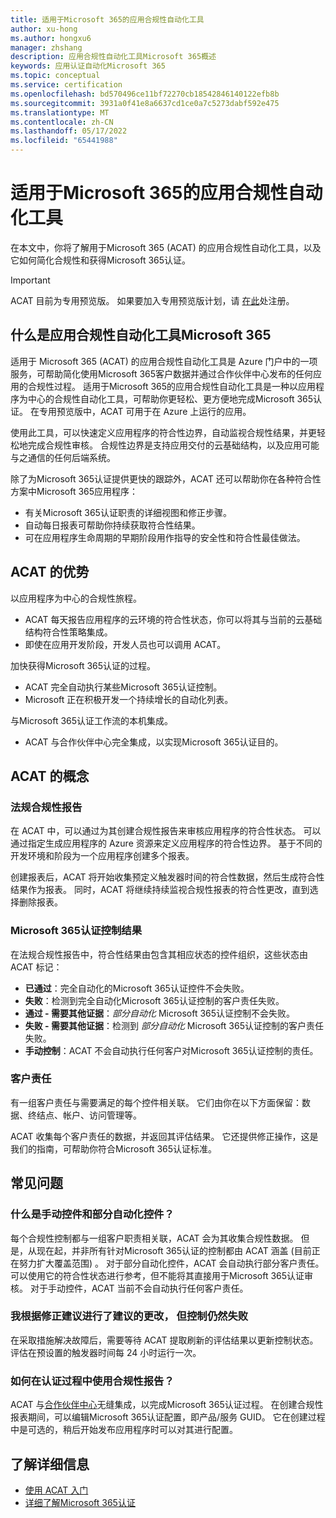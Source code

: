 ```yaml
---
title: 适用于Microsoft 365的应用合规性自动化工具
author: xu-hong
ms.author: hongxu6
manager: zhshang
description: 应用合规性自动化工具Microsoft 365概述
keywords: 应用认证自动化Microsoft 365
ms.topic: conceptual
ms.service: certification
ms.openlocfilehash: bd570496ce11bf72270cb18542846140122efb8b
ms.sourcegitcommit: 3931a0f41e8a6637cd1ce0a7c5273dabf592e475
ms.translationtype: MT
ms.contentlocale: zh-CN
ms.lasthandoff: 05/17/2022
ms.locfileid: "65441988"
---
```

# <a name="app-compliance-automation-tool-for-microsoft-365"></a>适用于Microsoft 365的应用合规性自动化工具
在本文中，你将了解用于Microsoft 365 (ACAT) 的应用合规性自动化工具，以及它如何简化合规性和获得Microsoft 365认证。

> [!IMPORTANT]
> ACAT 目前为专用预览版。 如果要加入专用预览版计划，请 [在此](https://aka.ms/acat/private/signup)处注册。

## <a name="what-is-app-compliance-automation-tool-for-microsoft-365"></a>什么是应用合规性自动化工具Microsoft 365
适用于 Microsoft 365 (ACAT) 的应用合规性自动化工具是 Azure 门户中的一项服务，可帮助简化使用Microsoft 365客户数据并通过合作伙伴中心发布的任何应用的合规性过程。 适用于Microsoft 365的应用合规性自动化工具是一种以应用程序为中心的合规性自动化工具，可帮助你更轻松、更方便地完成Microsoft 365认证。 在专用预览版中，ACAT 可用于在 Azure 上运行的应用。

使用此工具，可以快速定义应用程序的符合性边界，自动监视合规性结果，并更轻松地完成合规性审核。 合规性边界是支持应用交付的云基础结构，以及应用可能与之通信的任何后端系统。

除了为Microsoft 365认证提供更快的跟踪外，ACAT 还可以帮助你在各种符合性方案中Microsoft 365应用程序：

- 有关Microsoft 365认证职责的详细视图和修正步骤。
- 自动每日报表可帮助你持续获取符合性结果。
- 可在应用程序生命周期的早期阶段用作指导的安全性和符合性最佳做法。

## <a name="benefits-of-acat"></a>ACAT 的优势
以应用程序为中心的合规性旅程。
- ACAT 每天报告应用程序的云环境的符合性状态，你可以将其与当前的云基础结构符合性策略集成。
- 即使在应用开发阶段，开发人员也可以调用 ACAT。

加快获得Microsoft 365认证的过程。
- ACAT 完全自动执行某些Microsoft 365认证控制。
- Microsoft 正在积极开发一个持续增长的自动化列表。

与Microsoft 365认证工作流的本机集成。
- ACAT 与合作伙伴中心完全集成，以实现Microsoft 365认证目的。

## <a name="concepts-of-acat"></a>ACAT 的概念
### <a name="regulatory-compliance-report"></a>法规合规性报告 
在 ACAT 中，可以通过为其创建合规性报告来审核应用程序的符合性状态。 可以通过指定生成应用程序的 Azure 资源来定义应用程序的符合性边界。 基于不同的开发环境和阶段为一个应用程序创建多个报表。

创建报表后，ACAT 将开始收集预定义触发器时间的符合性数据，然后生成符合性结果作为报表。 同时，ACAT 将继续持续监视合规性报表的符合性更改，直到选择删除报表。

### <a name="microsoft-365-certification-control-results"></a>Microsoft 365认证控制结果
在法规合规性报告中，符合性结果由包含其相应状态的控件组织，这些状态由 ACAT 标记：
- **已通过**：完全自动化的Microsoft 365认证控件不会失败。
- **失败**：检测到完全自动化Microsoft 365认证控制的客户责任失败。
- **通过 - 需要其他证据**：*部分自动化* Microsoft 365认证控制不会失败。
- **失败 - 需要其他证据**：检测到 *部分自动化* Microsoft 365认证控制的客户责任失败。
- **手动控制**：ACAT 不会自动执行任何客户对Microsoft 365认证控制的责任。

### <a name="customer-responsibility"></a>客户责任
有一组客户责任与需要满足的每个控件相关联。 它们由你在以下方面保留：数据、终结点、帐户、访问管理等。

ACAT 收集每个客户责任的数据，并返回其评估结果。 它还提供修正操作，这是我们的指南，可帮助你符合Microsoft 365认证标准。


## <a name="faq"></a>常见问题
### <a name="what-are-manual-controls-and-partially-automated-controls"></a>什么是手动控件和部分自动化控件？
每个合规性控制都与一组客户职责相关联，ACAT 会为其收集合规性数据。 但是，从现在起，并非所有针对Microsoft 365认证的控制都由 ACAT 涵盖 (目前正在努力扩大覆盖范围) 。 对于部分自动化控件，ACAT 会自动执行部分客户责任。 可以使用它的符合性状态进行参考，但不能将其直接用于Microsoft 365认证审核。 对于手动控件，ACAT 当前不会自动执行任何客户责任。

### <a name="i-made-the-suggested-changes-base-on-the-remediation-suggestion-yet-the-control-is-still-failing"></a>我根据修正建议进行了建议的更改， 但控制仍然失败
在采取措施解决故障后，需要等待 ACAT 提取刷新的评估结果以更新控制状态。 评估在预设置的触发器时间每 24 小时运行一次。

### <a name="how-is-the-compliance-report-used-in-the-certification-process"></a>如何在认证过程中使用合规性报告？
ACAT 与[合作伙伴中心](https://partner.microsoft.com/dashboard)无缝集成，以完成Microsoft 365认证过程。 在创建合规性报表期间，可以编辑Microsoft 365认证配置，即产品/服务 GUID。 它在创建过程中是可选的，稍后开始发布应用程序时可以对其进行配置。

## <a name="learn-more"></a>了解详细信息

* [使用 ACAT 入门](https://aka.ms/acat/getstarted)
* [详细了解Microsoft 365认证](https://aka.ms/acat/m365cert)
